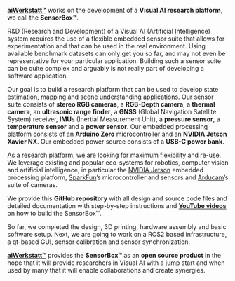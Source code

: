 **[aiWerkstatt™](https://www.aiwerkstatt.com)** works on the development of a **Visual AI research platform**, 
we call the **SensorBox™**.

R&D (Research and Development) of a Visual AI (Artificial Intelligence) system requires 
the use of a flexible embedded sensor suite that allows for experimentation and that can 
be used in the real environment. Using available benchmark datasets can only get you so far, 
and may not even be representative for your particular application. Building such a 
sensor suite can be quite complex and arguably is not really part of developing a 
software application.

Our goal is to build a research platform that can be used to develop state estimation, 
mapping and scene understanding applications. Our sensor suite consists of **stereo RGB cameras**, 
a **RGB-Depth camera**, a **thermal camera**, an **ultrasonic range finder**, a 
**GNSS** (Global Navigation Satellite System) receiver, **IMU**s (Inertial Measurement Unit), 
a **pressure sensor**, a **temperature sensor** and a **power sensor**. Our embedded processing platform 
consists of an **Arduino Zero** microcontroller and an **NVIDIA Jetson Xavier NX**. Our 
embedded power source consists of a **USB-C power bank**. 

As a  research platform, we are looking for maximum flexibility and re-use. We leverage 
existing and popular eco-systems for robotics, computer vision and artificial intelligence, 
in particular the [NVIDIA Jetson](https://developer.nvidia.com/embedded-computing) embedded 
processing platform, [SparkFun](https://www.sparkfun.com)’s microcontroller and sensors 
and [Arducam](https://www.arducam.com)’s suite of cameras. 

We provide this **GitHub repository** with all design and source code files and detailed documentation 
with step-by-step instructions and **[YouTube videos](https://www.youtube.com/channel/UCgJB5recIT7bXP8dV0AoSTw/videos)** 
on how to build the SensorBox™.

So far, we completed the design, 3D printing, hardware assembly and basic software setup. 
Next, we are going to work on a ROS2 based infrastructure, a qt-based GUI, sensor calibration 
and sensor synchronization.

**[aiWerkstatt™](https://www.aiwerkstatt.com)** provides the **SensorBox™** as an **open source product** in the hope that it will provide 
researchers in Visual AI with a jump start and when used by many that it will enable 
collaborations and create synergies.

